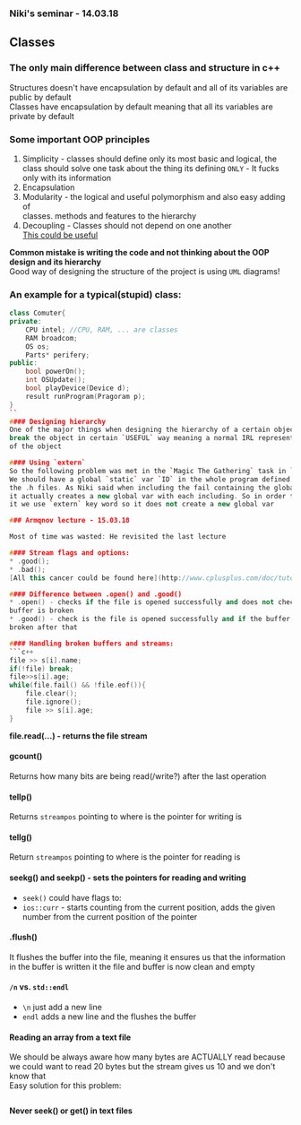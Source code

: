 ### Niki's seminar - 14.03.18
## Classes
### The only main difference between class and structure in c++
Structures doesn't have encapsulation by default and all of its variables are
public by default  
Classes have encapsulation by default meaning that all its variables are private
by default  

### Some important OOP principles
1. Simplicity - classes should define only its most basic and logical, the class
should solve one task about the thing its defining `ONLY` - It fucks only with
its information
2. Encapsulation
3. Modularity - the logical and useful polymorphism and also easy adding of  
classes. methods and features to the hierarchy  
4. Decoupling - Classes should not depend on one another  
[This could be useful](https://anampiu.github.io/blog/OOP-principles/)  

**Common mistake is writing the code and not thinking about the OOP design and
its hierarchy**  
Good way of designing the structure of the project is using `UML` diagrams!

### An example for a typical(stupid) class:
```c++
class Comuter{
private:
    CPU intel; //CPU, RAM, ... are classes
    RAM broadcom;
    OS os;
    Parts* perifery;
public:
    bool powerOn();
    int OSUpdate();
    bool playDevice(Device d);
    result runProgram(Pragoram p);
}
``
#### Designing hierarchy
One of the major things when designing the hierarchy of a certain object is to
break the object in certain `USEFUL` way meaning a normal IRL representaion
of the object

#### Using `extern`
So the following problem was met in the `Magic The Gathering` task in `Week03`:  
We should have a global `static` var `ID` in the whole program defined in one of
the .h files. As Niki said when including the fail containing the global var,
it actually creates a new global var with each including. So in order to avoid
it we use `extern` key word so it does not create a new global var  

### Armqnov lecture - 15.03.18

Most of time was wasted: He revisited the last lecture  

#### Stream flags and options:
* .good();
* .bad();  
[All this cancer could be found here](http://www.cplusplus.com/doc/tutorial/files/)  

#### Difference between .open() and .good()
* .open() - checks if the file is opened successfully and does not check if the
buffer is broken
* .good() - check is the file is opened successfully and if the buffer is not
broken after that  

#### Handling broken buffers and streams:
```c++
file >> s[i].name;
if(!file) break;
file>>s[i].age;
while(file.fail() && !file.eof()){
    file.clear();
    file.ignore();
    file >> s[i].age;
}
```

**file.read(...) - returns the file stream**  

#### gcount()
Returns how many bits are being read(/write?) after the last operation

#### tellp()
Returns `streampos` pointing to where is the pointer for writing is

#### tellg()
Return `streampos` pointing to where is the pointer for reading is

#### seekg() and seekp() - sets the pointers for reading and writing
* `seek()` could have flags to:
 * `ios::curr` - starts counting from the current position, adds the given number
from the current position of the pointer  

#### .flush()
It flushes the buffer into the file, meaning it ensures us that the information
in the buffer is written it the file and buffer is now clean and empty  

#### `/n` vs. `std::endl`
* `\n` just add a new line
* `endl` adds a new line and the flushes the buffer

#### Reading an array from a text file
We should be always aware how many bytes are ACTUALLY read because we could want
to read 20 bytes but the stream gives us 10 and we don't know that  
Easy solution for this problem:
```c++

```
**Never seek() or get() in text files**
